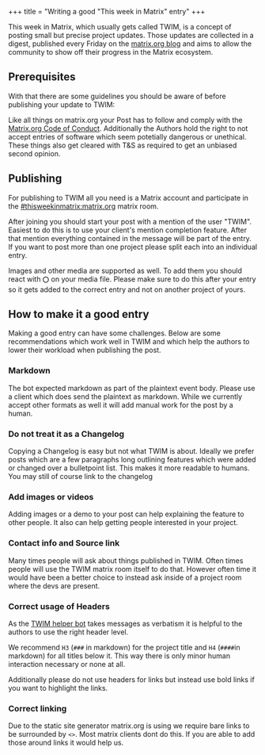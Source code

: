 +++
title = "Writing a good \"This week in Matrix\" entry"
+++

This week in Matrix, which usually gets called TWIM, is a concept of posting
small but precise project updates. Those updates are collected in a digest, published every Friday on
the [matrix.org blog](/blog/twim) and aims to allow the community to show off their
progress in the Matrix ecosystem.

## Prerequisites

With that there are some guidelines you should be aware of before publishing your
update to TWIM:

Like all things on matrix.org your Post has to follow and comply with the
[Matrix.org Code of Conduct](/legal/code-of-conduct). Additionally the Authors
hold the right to not accept entries of software which seem potetially dangerous
or unethical. These things also get cleared with T&S as required to get an unbiased
second opinion.

## Publishing

For publishing to TWIM all you need is a Matrix account and participate in the
[#thisweekinmatrix:matrix.org](https://matrix.to/#/#thisweekinmatrix:matrix.org)
matrix room.

After joining you should start your post with a mention of the user "TWIM".
Easiest to do this is to use your client's mention completion feature.
After that mention everything contained in the message will be part of the entry.
If you want to post more than one project please split each into an individual entry.

Images and other media are supported as well. To add them you should react with
`⭕` on your media file. Please make sure to do this after your entry so it gets added
to the correct entry and not on another project of yours.

## How to make it a good entry

Making a good entry can have some challenges. Below are some recommendations
which work well in TWIM and which help the authors to lower their workload when
publishing the post.

### Markdown

The bot expected markdown as part of the plaintext event body. Please use a client which
does send the plaintext as markdown. While we currently accept other formats as well
it will add manual work for the post by a human.

### Do not treat it as a Changelog

Copying a Changelog is easy but not what TWIM is about. Ideally we prefer posts
which are a few paragraphs long outlining features which were added or changed
over a bulletpoint list. This makes it more readable to humans. You may still of course
link to the changelog

### Add images or videos

Adding images or a demo to your post can help explaining the feature to other people.
It also can help getting people interested in your project.

### Contact info and Source link

Many times people will ask about things published in TWIM. Often times people will
use the TWIM matrix room itself to do that. However often time it would have been a better
choice to instead ask inside of a project room where the devs are present.

### Correct usage of Headers

As the [TWIM helper bot](https://github.com/haecker-felix/hebbot) takes messages
as verbatism it is helpful to the authors to use the right header level.

We recommend `H3` (`###` in markdown) for the project title and `H4` (`####`in markdown)
for all titles below it. This way there is only minor human interaction necessary or none
at all.

Additionally please do not use headers for links but instead use bold links if you
want to highlight the links.

### Correct linking

Due to the static site generator matrix.org is using we require bare links to be
surrounded by `<>`. Most matrix clients dont do this. If you are able to add those around
links it would help us.
